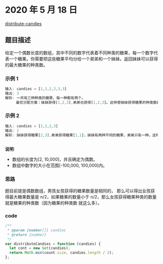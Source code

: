 # 2020 年 5 月 18 日

[distribute-candies](https://leetcode.com/problems/distribute-candies/description/)

## 题目描述

给定一个偶数长度的数组，其中不同的数字代表着不同种类的糖果，每一个数字代表一个糖果。你需要把这些糖果平均分给一个弟弟和一个妹妹。返回妹妹可以获得的最大糖果的种类数。

### 示例 1

```js
输入: candies = [1,1,2,2,3,3]
输出: 3
解析: 一共有三种种类的糖果，每一种都有两个。
     最优分配方案：妹妹获得[1,2,3],弟弟也获得[1,2,3]。这样使妹妹获得糖果的种类数最多。

```

### 示例 2

```js
输入: candies = [1,1,2,3]
输出: 2
解析: 妹妹获得糖果[2,3],弟弟获得糖果[1,1]，妹妹有两种不同的糖果，弟弟只有一种。这样使得妹妹可以获得的糖果种类数最多。



```

**说明**:

- 数组的长度为[2, 10,000]，并且确定为偶数。
- 数组中数字的大小在范围[-100,000, 100,000]内。

### 思路

题目前提是偶数数组，男孩女孩获得的糖果数量是相同的， 那么可以得出女孩获得最大糖果数量是 n/2，如果糖果的数量小于 n/2，那么女孩获得糖果种类的数量就是糖果的种类数（因为糖果的种类数 就这么多）。

### code

```js
/**
 * @param {number[]} candies
 * @return {number}
 */
var distributeCandies = function (candies) {
  let cont = new Set(candies);
  return Math.min(count.size, candies.length / 2);
};
```
